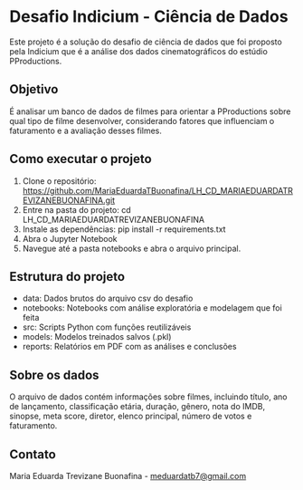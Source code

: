 # Desafio Indicium - Ciência de Dados

Este projeto é a solução do desafio de ciência de dados que foi proposto pela Indicium que é a análise dos dados cinematográficos do estúdio PProductions.

## Objetivo

É analisar um banco de dados de filmes para orientar a PProductions sobre qual tipo de filme desenvolver, considerando fatores que influenciam o faturamento e a avaliação desses filmes.

## Como executar o projeto

1. Clone o repositório:
   https://github.com/MariaEduardaTBuonafina/LH_CD_MARIAEDUARDATREVIZANEBUONAFINA.git
2. Entre na pasta do projeto:
   cd LH_CD_MARIAEDUARDATREVIZANEBUONAFINA
3. Instale as dependências:
   pip install -r requirements.txt
4. Abra o Jupyter Notebook
5. Navegue até a pasta notebooks e abra o arquivo principal.

## Estrutura do projeto

- data: Dados brutos do arquivo csv do desafio
- notebooks: Notebooks com análise exploratória e modelagem que foi feita
- src: Scripts Python com funções reutilizáveis
- models: Modelos treinados salvos (.pkl)
- reports: Relatórios em PDF com as análises e conclusões

## Sobre os dados

O arquivo de dados contém informações sobre filmes, incluindo título, ano de lançamento, classificação etária, duração, gênero, nota do IMDB, sinopse, meta score, diretor, elenco principal, número de votos e faturamento.

## Contato

Maria Eduarda Trevizane Buonafina - meduardatb7@gmail.com